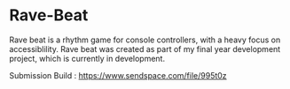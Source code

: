 # Rave-Beat
Rave beat is a rhythm game for console controllers, with a heavy focus on accessiblility. 
Rave beat was created as part of my final year development project, which is currently in development.

Submission Build : https://www.sendspace.com/file/995t0z
